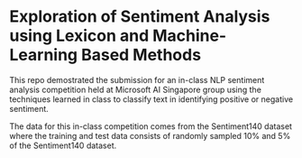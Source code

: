 # Exploration of Sentiment Analysis using Lexicon and Machine-Learning Based Methods 

This repo demostrated the submission for an in-class NLP sentiment analysis competition held at Microsoft AI Singapore group using the techniques learned in class to classify text in identifying positive or negative sentiment.

The data for this in-class competition comes from the Sentiment140 dataset where the training and test data consists of randomly sampled 10% and 5% of the Sentiment140 dataset.




